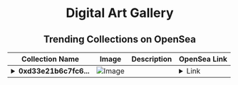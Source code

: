 <div align="center">

# Digital Art Gallery

## Trending Collections on OpenSea

| Collection Name                       | Image                                                                                     | Description                       | OpenSea Link                                                                                          |
|---------------------------------------|-------------------------------------------------------------------------------------------|-----------------------------------|--------------------------------------------------------------------------------------------------------|
| **<details><summary>0xd33e21b6c7fc6...</summary>0xd33e21b6c7fc652444440d3b1ddec1a944076656</details>** | ![Image](https://i2.seadn.io/optimism/0xaa5a57aea0360a3ef97ca3dbd730dfef1fef5765/0553b06cfcbe6ba9b1e38bdc613fda/0e0553b06cfcbe6ba9b1e38bdc613fda.jpeg?w=200&auto=format) |  | <details><summary>Link</summary>[0xd33e21b6c7fc652444440d3b1ddec1a944076656](https://opensea.io/collection/0xd33e21b6c7fc652444440d3b1ddec1a944076656)</details> |

</div>